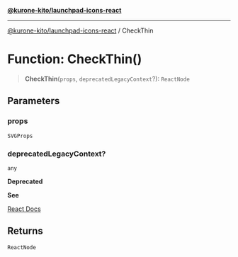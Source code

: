 [**@kurone-kito/launchpad-icons-react**](../README.md)

***

[@kurone-kito/launchpad-icons-react](../globals.md) / CheckThin

# Function: CheckThin()

> **CheckThin**(`props`, `deprecatedLegacyContext`?): `ReactNode`

## Parameters

### props

`SVGProps`

### deprecatedLegacyContext?

`any`

**Deprecated**

**See**

[React Docs](https://legacy.reactjs.org/docs/legacy-context.html#referencing-context-in-lifecycle-methods)

## Returns

`ReactNode`
